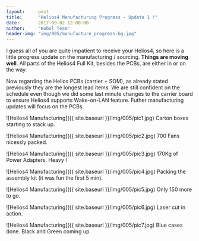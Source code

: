 ```yaml
---
layout:     post
title:      "Helios4 Manufacturing Progress - Update 1 !"
date:       2017-09-02 12:00:00
author:     "Kobol Team"
header-img: "img/005/manufacture_progress-bg.jpg"
---
```


I guess all of you are quite impatient to receive your Helios4, so here is a little progress update on the manufacturing / sourcing. **Things are moving well**. All parts of the Helios4 Full Kit, besides the PCBs, are either in or on the way.

Now regarding the Helios PCBs (carrier + SOM), as already stated previously they are the longest lead items. We are still confident on the schedule even though we did some last minute changes to the carrier board to ensure Helios4 supports Wake-on-LAN feature. Futher manufacturing updates will focus on the PCBs.

![Helios4 Manufacturing]({{ site.baseurl }}/img/005/pic1.jpg) Carton boxes starting to stack up.

![Helios4 Manufacturing]({{ site.baseurl }}/img/005/pic2.jpg) 700 Fans nicessly packed.

![Helios4 Manufacturing]({{ site.baseurl }}/img/005/pic3.jpg) 170Kg of Power Adapters. Heavy !

![Helios4 Manufacturing]({{ site.baseurl }}/img/005/pic4.jpg) Packing the assembly kit (it was fun the first 5 min).

![Helios4 Manufacturing]({{ site.baseurl }}/img/005/pic5.jpg) Only 150 more to go.

![Helios4 Manufacturing]({{ site.baseurl }}/img/005/pic6.jpg) Laser cut in action.

![Helios4 Manufacturing]({{ site.baseurl }}/img/005/pic7.jpg) Blue cases done. Black and Green coming up.
